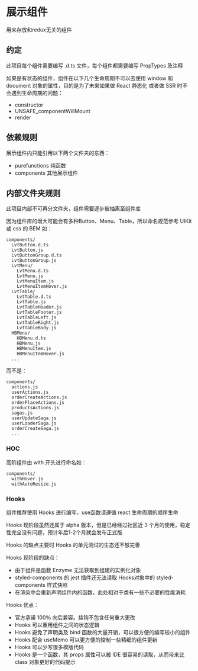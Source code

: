 # 展示组件

用来存放和redux无关的组件

## 约定

此项目每个组件需要编写 .d.ts 文件，每个组件都需要编写 PropTypes 及注释

如果是有状态的组件，组件在以下几个生命周期不可以去使用 window 和 document 对象的属性，目的是为了未来如果做 React 静态化 或者做 SSR 时不会遇到生命周期的问题：
  - constructor
  - UNSAFE_componentWillMount
  - render

## 依赖规则
展示组件内只能引用以下两个文件夹的东西：

  - purefunctions 纯函数
  - components 其他展示组件

## 内部文件夹规则
此项目内部不可再分文件夹，组件需要逐步被抽离至组件库

因为组件库的增大可能会有多种Button、Menu、Table，所以命名规范参考 UIKit 或 css 的 BEM 如：
```
components/
  LvtButton.d.ts
  LvtButton.js
  LvtButtonGroup.d.ts
  LvtButtonGroup.js
  LvtMenu/
    LvtMenu.d.ts
    LvtMenu.js
    LvtMenuItem.js
    LvtMenuItemHover.js
  LvtTable/
    LvtTable.d.ts
    LvtTable.js
    LvtTableHeader.js
    LvtTableFooter.js
    LvtTableLeft.js
    LvtTableRight.js
    LvtTableBody.js
  HBMenu/
    HBMenu.d.ts
    HBMenu.js
    HBMenuItem.js
    HBMenuItemHover.js
  ...
```

而不是：
```
components/
  actions.js
  userActions.js
  orderCreateActions.js
  orderPlaceActions.js
  productsActions.js
  sagas.js
  userUpdateSaga.js
  userLoaderSaga.js
  orderCreateSaga.js
  ...
```

### HOC

高阶组件由 with 开头进行命名如：

```
components/
  withHover.js
  withAutoResize.js
```

### Hooks

组件推荐使用 Hooks 进行编写，use函数请遵循 react 生命周期的顺序生命

Hooks 现阶段虽然还属于 alpha 版本，但是已经经过社区近 3 个月的使用，稳定性完全没有问题，预计年后1-2个月就会发布正式版

Hooks 的缺点主要时 Hooks 的单元测试的生态还不够完善

Hooks 现阶段的缺点：
  - 由于组件是函数 Enzyme 无法获取到组建的实例化对象
  - styled-components 的 jest 插件还无法读取 Hooks对象中的 styled-components 样式快照
  - 在渲染中会重新声明组件内的函数，此处相对于类有一些不必要的性能消耗

Hooks 优点：
  - 官方承诺 100％ 向后兼容。挂钩不包含任何重大更改
  - Hooks 可以重用组件之间的状态逻辑
  - Hooks 避免了声明类及 bind 函数的大量开销，可以很方便的编写较小的组件
  - Hooks 配合 useMemo 可以更方便的控制一些精细的组件更新
  - Hooks 可以少写很多模版代码
  - Hooks 是一个函数，其 props 属性可以被 IDE 很容易的读取，从而带来比 class 对象更好的代码提示

